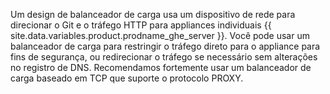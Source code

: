 Um design de balanceador de carga usa um dispositivo de rede para direcionar o Git e o tráfego HTTP para appliances individuais {{ site.data.variables.product.prodname_ghe_server }}. Você pode usar um balanceador de carga para restringir o tráfego direto para o appliance para fins de segurança, ou redirecionar o tráfego se necessário sem alterações no registro de DNS. Recomendamos fortemente usar um balanceador de carga baseado em TCP que suporte o protocolo PROXY.
